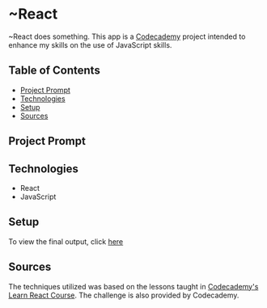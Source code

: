 # **~React**

~React does something. This app is a [Codecademy](https://www.codecademy.com/learn/react-101) project intended to enhance my skills on the use of JavaScript skills.

## Table of Contents

- [Project Prompt](#project-prompt)
- [Technologies](#technologies)
- [Setup](#setup)
- [Sources](#sources)

## Project Prompt

## Technologies

- React
- JavaScript

## Setup

To view the final output, click [here](https://daniellabrador.me/codecademy-react-)

## Sources

The techniques utilized was based on the lessons taught in [Codecademy's Learn React Course](https://www.codecademy.com/learn/react-101). The challenge is also provided by Codecademy.
